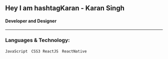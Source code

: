 
## Hey I am  hashtagKaran - Karan Singh 
#### Developer and Designer
---


### Languages & Technology:
`JavaScript`  &nbsp;  `CSS3`&nbsp;  `ReactJS` &nbsp; `ReactNative`
